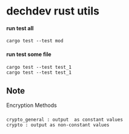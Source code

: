# dechdev rust utils

#### run test all

```
cargo test --test mod
```

#### run test some file

```
cargo test --test test_1
cargo test --test test_1
```

## Note

Encryption Methods

###

    crypto_general : output  as constant values
    crypto : output as non-constant values
